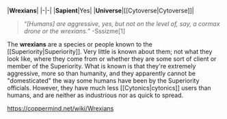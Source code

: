 |**Wrexians**|
|-|-|
|**Sapient**|Yes|
|**Universe**|[[Cytoverse\|Cytoverse]]|

>“*[Humans] are aggressive, yes, but not on the level of, say, a cormax drone or the wrexians.*”
\-Sssizme[1]


The **wrexians** are a species or people known to the [[Superiority\|Superiority]].
Very little is known about them; not what they look like, where they come from or whether they are some sort of client or member of the Superiority. What is known is that they're extremely aggressive, more so than humanity, and they apparently cannot be "domesticated" the way some humans have been by the Superiority officials. However, they have much less [[Cytonics\|cytonics]] users than humans, and are neither as industrious nor as quick to spread.



https://coppermind.net/wiki/Wrexians